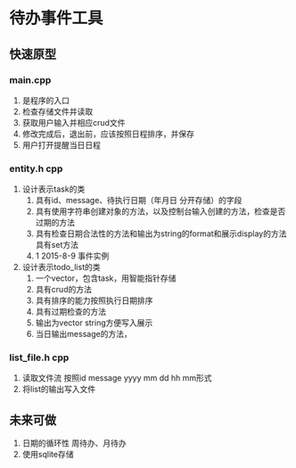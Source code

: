 # 待办事件工具

## 快速原型

### main.cpp
1. 是程序的入口
2. 检查存储文件并读取
3. 获取用户输入并相应crud文件
4. 修改完成后，退出前，应该按照日程排序，并保存
5. 用户打开提醒当日日程

### entity.h cpp
1. 设计表示task的类
   1. 具有id、message、待执行日期（年月日 分开存储）的字段
   2. 具有使用字符串创建对象的方法，以及控制台输入创建的方法，检查是否过期的方法
   3. 具有检查日期合法性的方法和输出为string的format和展示display的方法具有set方法
   4. 1 2015-8-9 事件实例
2. 设计表示todo_list的类
   1. 一个vector，包含task，用智能指针存储
   2. 具有crud的方法
   3. 具有排序的能力按照执行日期排序
   4. 具有过期检查的方法
   5. 输出为vector string方便写入展示
   6. 当日输出message的方法，

### list_file.h cpp
1. 读取文件流 按照id message yyyy mm dd hh mm形式
2. 将list的输出写入文件

## 未来可做
1. 日期的循环性 周待办、月待办
2. 使用sqlite存储